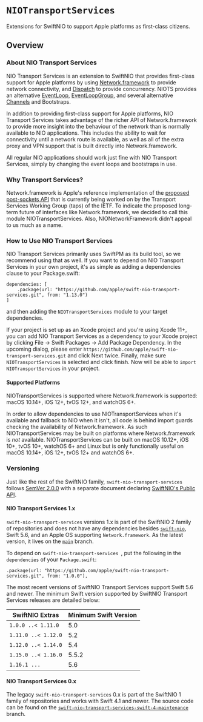 # ``NIOTransportServices``

Extensions for SwiftNIO to support Apple platforms as first-class citizens.

## Overview

### About NIO Transport Services

NIO Transport Services is an extension to SwiftNIO that provides first-class support for Apple platforms by using [Network.framework](https://developer.apple.com/documentation/network) to provide network connectivity, and [Dispatch](https://developer.apple.com/documentation/dispatch) to provide concurrency. NIOTS provides an alternative [EventLoop](https://swiftpackageindex.com/apple/swift-nio/main/documentation/niocore/eventloop), [EventLoopGroup](https://swiftpackageindex.com/apple/swift-nio/main/documentation/niocore/eventloopgroup), and several alternative [Channels](https://swiftpackageindex.com/apple/swift-nio/main/documentation/niocore/channel) and Bootstraps.

In addition to providing first-class support for Apple platforms, NIO Transport Services takes advantage of the richer API of Network.framework to provide more insight into the behaviour of the network than is normally available to NIO applications. This includes the ability to wait for connectivity until a network route is available, as well as all of the extra proxy and VPN support that is built directly into Network.framework.

All regular NIO applications should work just fine with NIO Transport Services, simply by changing the event loops and bootstraps in use.

### Why Transport Services?

Network.framework is Apple's reference implementation of the [proposed post-sockets API](https://datatracker.ietf.org/wg/taps/charter/) that is currently being worked on by the Transport Services Working Group (taps) of the IETF. To indicate the proposed long-term future of interfaces like Network.framework, we decided to call this module NIOTransportServices. Also, NIONetworkFramework didn't appeal to us much as a name.

### How to Use NIO Transport Services

NIO Transport Services primarily uses SwiftPM as its build tool, so we recommend using that as well. If you want to depend on NIO Transport Services in your own project, it's as simple as adding a dependencies clause to your Package.swift:

```
dependencies: [
    .package(url: "https://github.com/apple/swift-nio-transport-services.git", from: "1.13.0")
]
```

and then adding the `NIOTransportServices` module to your target dependencies.

If your project is set up as an Xcode project and you're using Xcode 11+, you can add NIO Transport Services as a dependency to your Xcode project by clicking File -> Swift Packages -> Add Package Dependency. In the upcoming dialog, please enter `https://github.com/apple/swift-nio-transport-services.git` and click Next twice. Finally, make sure `NIOTransportServices` is selected and click finish. Now will be able to `import NIOTransportServices` in your project.

#### Supported Platforms

NIOTransportServices is supported where Network.framework is supported: macOS
10.14+, iOS 12+, tvOS 12+, and watchOS 6+.

In order to allow dependencies to use NIOTransportServices when it's available
and fallback to NIO when it isn't, all code is behind import guards checking
the availability of Network.framework. As such NIOTransportServices may be
built on platforms where Network.framework is *not* available.
NIOTransportServices can be built on macOS 10.12+, iOS 10+, tvOS 10+, watchOS
6+ and Linux but is only functionally useful on macOS 10.14+, iOS 12+, tvOS 12+
and watchOS 6+.

### Versioning

Just like the rest of the SwiftNIO family, `swift-nio-transport-services` follows [SemVer 2.0.0](https://semver.org/#semantic-versioning-200) with a separate document
declaring [SwiftNIO's Public API](https://github.com/apple/swift-nio/blob/main/docs/public-api.md).

#### NIO Transport Services 1.x

`swift-nio-transport-services` versions 1.x is part of the SwiftNIO 2 family of repositories and does not have any dependencies besides [`swift-nio`](https://github.com/apple/swift-nio), Swift 5.6, and an Apple OS supporting `Network.framework`. As the latest version, it lives on the [`main`](https://github.com/apple/swift-nio-transport-services) branch.

To depend on `swift-nio-transport-services `, put the following in the `dependencies` of your `Package.swift`:

    .package(url: "https://github.com/apple/swift-nio-transport-services.git", from: "1.0.0"),

The most recent versions of SwiftNIO Transport Services support Swift 5.6 and newer. The minimum Swift version supported by SwiftNIO Transport Services releases are detailed below:

SwiftNIO Extras     | Minimum Swift Version
--------------------|----------------------
`1.0.0 ..< 1.11.0`  | 5.0
`1.11.0 ..< 1.12.0` | 5.2
`1.12.0 ..< 1.14.0` | 5.4
`1.15.0 ..< 1.16.0` | 5.5.2
`1.16.1 ...`        | 5.6

#### NIO Transport Services 0.x

The legacy `swift-nio-transport-services` 0.x is part of the SwiftNIO 1 family of repositories and works with Swift 4.1 and newer. The source code can be found on the [`swift-nio-transport-services-swift-4-maintenance`](https://github.com/apple/swift-nio-transport-services/tree/swift-nio-transport-services-swift-4-maintenance) branch.

